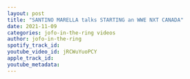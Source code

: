 ```yaml
---
layout: post
title: "SANTINO MARELLA talks STARTING an WWE NXT CANADA"
date: 2021-11-09
categories: jofo-in-the-ring videos
author: jofo-in-the-ring
spotify_track_id: 
youtube_video_id: jRCWuYuoPCY
apple_track_id: 
youtube_metadata: 
---
```


